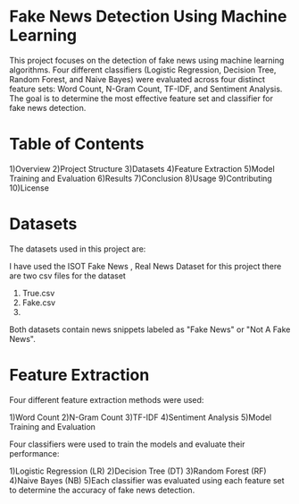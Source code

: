 # Fake News Detection Using Machine Learning

This project focuses on the detection of fake news using machine learning algorithms. Four different classifiers (Logistic Regression, Decision Tree, Random Forest, and Naive Bayes) were evaluated across four distinct feature sets: Word Count, N-Gram Count, TF-IDF, and Sentiment Analysis. The goal is to determine the most effective feature set and classifier for fake news detection.

# Table of Contents
1)Overview
2)Project Structure
3)Datasets
4)Feature Extraction
5)Model Training and Evaluation
6)Results
7)Conclusion
8)Usage
9)Contributing
10)License

# Datasets
The datasets used in this project are:

I have used the ISOT Fake News , Real News Dataset for this project there are two csv files for the dataset
1) True.csv
2) Fake.csv
3) 
Both datasets contain news snippets labeled as "Fake News" or "Not A Fake News".

# Feature Extraction
Four different feature extraction methods were used:

1)Word Count
2)N-Gram Count
3)TF-IDF
4)Sentiment Analysis
5)Model Training and Evaluation

Four classifiers were used to train the models and evaluate their performance:

1)Logistic Regression (LR)
2)Decision Tree (DT)
3)Random Forest (RF)
4)Naive Bayes (NB)
5)Each classifier was evaluated using each feature set to determine the accuracy of fake news detection.
 
